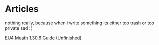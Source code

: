 # Articles

nothing really, because when i write something its either too trash or too private sad :\(

[EU4 Meath 1.30.6 Guide (Unfinished)](rants/meath30guide.md)